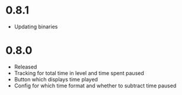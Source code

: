 # 0.8.1
- Updating binaries

# 0.8.0
- Released
- Tracking for total time in level and time spent paused
- Button which displays time played
- Config for which time format and whether to subtract time paused